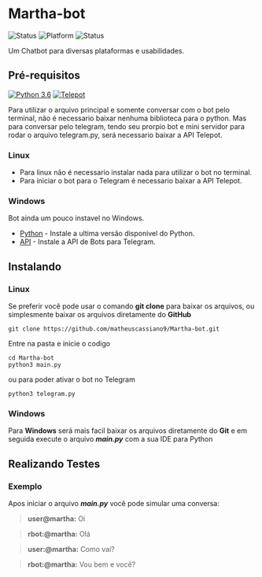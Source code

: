 # Martha-bot
![Status](https://img.shields.io/badge/status-development-succes.svg)
![Platform](https://img.shields.io/badge/platform-linux%20|%20windows-lightgrey.svg)
![Status](https://img.shields.io/badge/windows-unstable-critical.svg)

Um Chatbot para diversas plataformas e usabilidades.

## Pré-requisitos
[![Python 3.6](https://img.shields.io/badge/python-3.6-blue.svg)](https://www.python.org/downloads/release/python-360/)
[![Telepot](https://img.shields.io/badge/telepot-12.7-blue.svg)](https://pypi.org/project/telepot/)

Para utilizar o arquivo principal e somente conversar com o bot  pelo terminal, não é necessario baixar nenhuma biblioteca para o python. Mas para conversar pelo telegram, tendo seu prorpio bot e mini servidor para rodar o arquivo telegram.py, será necessario baixar a API Telepot.
### Linux
* Para linux não é necessario instalar nada para utilizar o bot no terminal.
* Para iniciar o bot para o Telegram é necessario baixar a API Telepot.

### Windows
Bot ainda um pouco instavel no Windows.
* [Python](https://www.python.org/downloads/release/python-372/) - Instale a ultima versão disponivel do Python.
* [API](https://pypi.org/project/telepot/) - Instale a API de Bots para Telegram.

## Instalando
### Linux
Se preferir você pode usar o comando **git clone** para baixar os arquivos, ou simplesmente baixar os arquivos diretamente do **GitHub**

```
git clone https://github.com/matheuscassiano9/Martha-bot.git
```

Entre na pasta e inicie o codigo

```
cd Martha-bot
python3 main.py
```
ou para poder ativar o bot no Telegram
```
python3 telegram.py
```
### Windows
Para **Windows** será mais facil baixar os arquivos diretamente do **Git** e em seguida execute o arquivo **_main.py_** com a sua IDE para Python

## Realizando Testes
### Exemplo

Apos iniciar o arquivo **_main.py_** você pode simular uma conversa:
>**user@martha:** Oi

>**rbot:@martha:** Olá

>**user:@martha:** Como vai?

>**rbot:@martha:** Vou bem e você?
